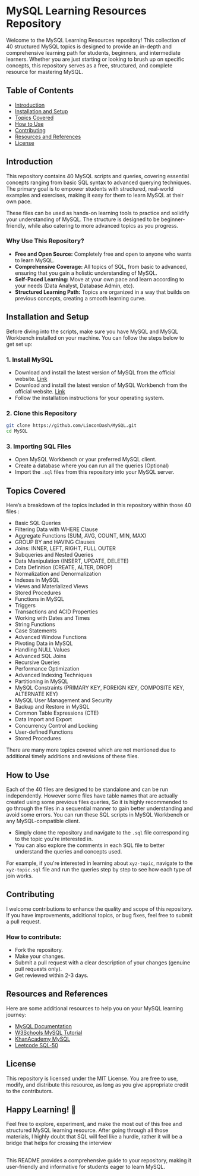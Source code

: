 # MySQL Learning Resources Repository
Welcome to the MySQL Learning Resources repository! This collection of 40 structured MySQL topics is designed to provide an in-depth and comprehensive learning path for students, beginners, and intermediate learners. Whether you are just starting or looking to brush up on specific concepts, this repository serves as a free, structured, and complete resource for mastering MySQL.

## Table of Contents
- [Introduction](#introduction)
- [Installation and Setup](#installation-and-setup)
- [Topics Covered](#topics-covered)
- [How to Use](#how-to-use)
- [Contributing](#contributing)
- [Resources and References](#resources-and-references)
- [License](#license)

## Introduction
This repository contains 40 MySQL scripts and queries, covering essential concepts ranging from basic SQL syntax to advanced querying techniques. The primary goal is to empower students with structured, real-world examples and exercises, making it easy for them to learn MySQL at their own pace.

These files can be used as hands-on learning tools to practice and solidify your understanding of MySQL. The structure is designed to be beginner-friendly, while also catering to more advanced topics as you progress.

### Why Use This Repository?
- **Free and Open Source:** Completely free and open to anyone who wants to learn MySQL.
- **Comprehensive Coverage:** All topics of SQL, from basic to advanced, ensuring that you gain a holistic understanding of MySQL.
- **Self-Paced Learning:** Move at your own pace and learn according to your needs (Data Analyst, Database Admin, etc).
- **Structured Learning Path:** Topics are organized in a way that builds on previous concepts, creating a smooth learning curve.

## Installation and Setup
Before diving into the scripts, make sure you have MySQL and MySQL Workbench installed on your machine. You can follow the steps below to get set up:

### 1. Install MySQL
  - Download and install the latest version of MySQL from the official website. [Link](https://dev.mysql.com/downloads/installer/)
  - Download and install the latest version of MySQL Workbench from the official website. [Link](https://www.mysql.com/products/workbench/)
  - Follow the installation instructions for your operating system.
### 2. Clone this Repository
``` bash
git clone https://github.com/LinconDash/MySQL.git
cd MySQL
```
### 3. Importing SQL Files
  - Open MySQL Workbench or your preferred MySQL client.
  - Create a database where you can run all the queries (Optional)
  - Import the `.sql` files from this repository into your MySQL server.

## Topics Covered
Here’s a breakdown of the topics included in this repository within those 40 files :

-  Basic SQL Queries
-  Filtering Data with WHERE Clause
-  Aggregate Functions (SUM, AVG, COUNT, MIN, MAX)
-  GROUP BY and HAVING Clauses
-  Joins: INNER, LEFT, RIGHT, FULL OUTER
-  Subqueries and Nested Queries
-  Data Manipulation (INSERT, UPDATE, DELETE)
-  Data Definition (CREATE, ALTER, DROP)
-  Normalization and Denormalization
-  Indexes in MySQL
-  Views and Materialized Views
-  Stored Procedures
-  Functions in MySQL
-  Triggers
-  Transactions and ACID Properties
-  Working with Dates and Times
-  String Functions
-  Case Statements
-  Advanced Window Functions
-  Pivoting Data in MySQL
-  Handling NULL Values
-  Advanced SQL Joins
-  Recursive Queries
-  Performance Optimization
-  Advanced Indexing Techniques
-  Partitioning in MySQL
-  MySQL Constraints (PRIMARY KEY, FOREIGN KEY, COMPOSITE KEY, ALTERNATE KEY)
-  MySQL User Management and Security
-  Backup and Restore in MySQL
-  Common Table Expressions (CTE)
-  Data Import and Export
-  Concurrency Control and Locking
-  User-defined Functions
-  Stored Procedures

There are many more topics covered which are not mentioned due to additional timely additions and revisions of these files.

## How to Use
Each of the 40 files are designed to be standalone and can be run independently.
However some files have table names that are actually created using some previous files queries, So it is highly recommended to go through the files in a sequential manner to gain better understanding and avoid some errors. You can run these SQL scripts in MySQL Workbench or any MySQL-compatible client.

- Simply clone the repository and navigate to the `.sql` file corresponding to the topic you're interested in.
- You can also explore the comments in each SQL file to better understand the queries and concepts used.

For example, if you're interested in learning about `xyz-topic`, navigate to the `xyz-topic.sql` file and run the queries step by step to see how each type of join works.

## Contributing
I welcome contributions to enhance the quality and scope of this repository. If you have improvements, additional topics, or bug fixes, feel free to submit a pull request.

### How to contribute:
- Fork the repository.
- Make your changes.
- Submit a pull request with a clear description of your changes (genuine pull requests only).
- Get reviewed within 2-3 days.

## Resources and References
Here are some additional resources to help you on your MySQL learning journey:

- [MySQL Documentation](https://dev.mysql.com/doc/)
- [W3Schools MySQL Tutorial](https://www.w3schools.com/MySQL/default.asp)
- [KhanAcademy MySQL](https://www.khanacademy.org/computing/computer-programming/sql)
- [Leetcode SQL-50](https://leetcode.com/studyplan/top-sql-50/)

## License
This repository is licensed under the MIT License. You are free to use, modify, and distribute this resource, as long as you give appropriate credit to the contributors.

## Happy Learning! 🎉
Feel free to explore, experiment, and make the most out of this free and structured MySQL learning resource.
After going through all those materials, I highly doubt that SQL will feel like a hurdle, rather it will be a bridge that helps for crossing the interview  

##
This README provides a comprehensive guide to your repository, making it user-friendly and informative for students eager to learn MySQL.
